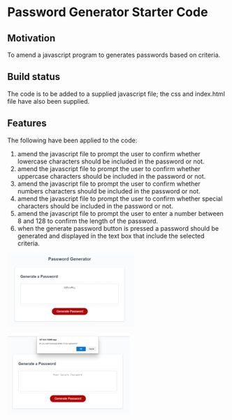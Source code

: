 # Password Generator Starter Code

## Motivation

To amend a javascript program to generates passwords based on criteria.

## Build status

The code is to be added to a supplied javascript file;
the css and index.html file have also been supplied.

## Features

The following have been applied to the code:

1. amend the javascript file to prompt the user to confirm whether lowercase characters should be included in the password or not.
2. amend the javascript file to prompt the user to confirm whether uppercase characters should be included in the password or not.
3. amend the javascript file to prompt the user to confirm whether numbers characters should be included in the password or not.
4. amend the javascript file to prompt the user to confirm whether special characters should be included in the password or not.
5. amend the javascript file to prompt the user to enter a number
   between 8 and 128 to confirm the length of the password.
6. when the generate password button is pressed a password
   should be generated and displayed in the text box that include
   the selected criteria.

![Screenshot of webpage](https://github.com/smiller-2019/password-generator/blob/main/Develop/images/screenshot1.png)

![Screenshot of mobile responsive webpage](https://github.com/smiller-2019/password-generator/blob/main/Develop/images/screenshot2.png)
